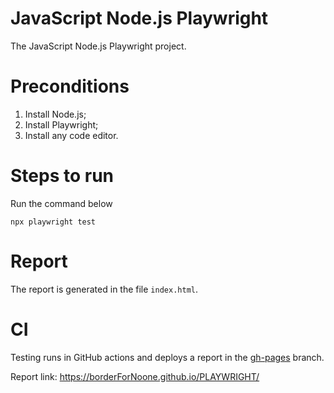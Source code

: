 # JavaScript Node.js Playwright

The JavaScript Node.js Playwright project.

# Preconditions

1. Install Node.js;
2. Install Playwright;
3. Install any code editor.

# Steps to run

Run the command below

```
npx playwright test
```

# Report

The report is generated in the file `index.html`.

# CI

Testing runs in GitHub actions and deploys a report in the [gh-pages](https://borderForNoone.github.io/PLAYWRIGHT/tree/gh-pages) branch.

Report link: https://borderForNoone.github.io/PLAYWRIGHT/
